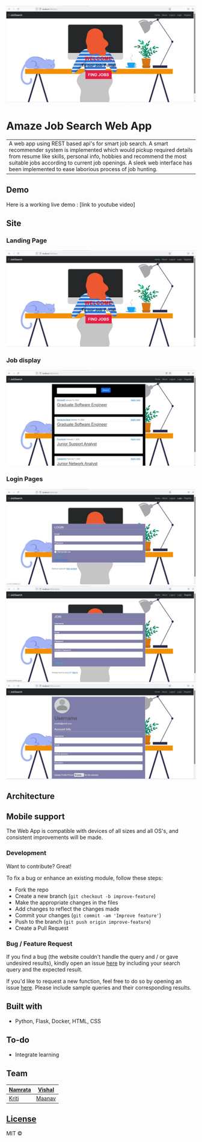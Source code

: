 # ![WebApp](images/webapp1.jpeg)
# Amaze Job Search Web App
<table>
<tr>
<td>
  A web app using REST based api's for smart job search. A smart recommender system is implemented which would pickup required details from resume like skills,
personal info, hobbies and recommend the most suitable jobs according to current job openings. A sleek web interface has been implemented to ease laborious process of job hunting.  
</td>
</tr>
</table>


## Demo
Here is a working live demo :  [link to youtube video]


## Site

### Landing Page

![](images/webapp1.jpeg)

### Job display 
![](images/webapp2.jpeg)

### Login Pages
![](images/webapp3.jpeg)
![](images/webapp4.jpeg)
![](images/webapp5.jpeg)

## Architecture


## Mobile support
The Web App is compatible with devices of all sizes and all OS's, and consistent improvements will be made.



### Development
Want to contribute? Great!

To fix a bug or enhance an existing module, follow these steps:

- Fork the repo
- Create a new branch (`git checkout -b improve-feature`)
- Make the appropriate changes in the files
- Add changes to reflect the changes made
- Commit your changes (`git commit -am 'Improve feature'`)
- Push to the branch (`git push origin improve-feature`)
- Create a Pull Request 

### Bug / Feature Request

If you find a bug (the website couldn't handle the query and / or gave undesired results), kindly open an issue [here](https://github.com/iharsh234/WebApp/issues/new) by including your search query and the expected result.

If you'd like to request a new function, feel free to do so by opening an issue [here](https://github.com/iharsh234/WebApp/issues/new). Please include sample queries and their corresponding results.


## Built with 

-  Python, Flask, Docker, HTML, CSS



## To-do
- Integrate learning 


## Team

[Namrata](https://github.com/NamrataKankaria) | [Vishal](https://github.com/vishalsmak)
---|---
[Kriti](https://github.com/KritiJaggi) | [Maanav](https://github.com/maanavb)

## [License](link)

MIT © 

